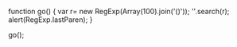 

function go() {
  var r= new RegExp(Array(100).join('()'));
  ''.search(r);
  alert(RegExp.lastParen);
}

go();

